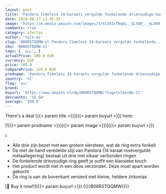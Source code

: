 ```yaml
---
layout: post
title: 'Pandora Timeless 14-karaats vergulde fonkelende drievoudige bandring met heldere zirkoniasteentjes  56'
date: 2024-08-17 11:45:53
image: 'https://m.media-amazon.com/images/I/41341sTNqUL._SL500_._SL400_.jpg'
comments: true
category: ofertas
author: 'tole.es'
slug: 'B08RSTQQMW-nl Pandora Timeless 14-karaats vergulde fonkelende...'
sku: 'B08RSTQQMW-nl'
tags: [ '🇳🇱', ]
actualPrice: 109.0 EUR
currency: EUR
price: 109.0
comparePrice: 129.0 EUR
prodname: 'Pandora Timeless 14-karaats vergulde fonkelende drievoudige bandring met heldere zirkoniasteentjes  56'
country: 'nl'
flag: '🇳🇱'
brand: ''
buyurl: 'https://www.amazon.nl/dp/B08RSTQQMW/?tag=tolees0b-21'
descuento: '15.50'
average: '109.0'
---
```


There's a deal [{{< param title >}}]({{< param buyurl >}})  here:

[![{{< param prodname >}}]({{< param image >}})]({{< param buyurl >}})

ℹ️:

- Alle drie zijn bezet met een grotere siersteen, wat de ring extra fonkelt
- De met de hand veredelde stijl van Pandora (14 karaat rosévergulde metaallegering) bestaat uit drie met elkaar verbonden ringen
- De fonkelende drievoudige ring geeft je outfit een klassieke touch
- Het product wordt niet in een doos verzonden. Deze moet apart worden gekocht
- De ring is aan de bovenkant versierd met kleine, heldere zirkonias

[🛒 Buy it now!!]({{< param buyurl >}})
{{<world>}}B08RSTQQMW{{</world>}}
